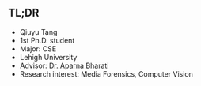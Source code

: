 

## TL;DR

- Qiuyu Tang 
- 1st Ph.D. student 
- Major: CSE 
- Lehigh University
- Advisor: [Dr. Aparna Bharati](https://www.aparnabharati.com/)
- Research interest: Media Forensics, Computer Vision


